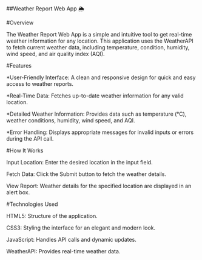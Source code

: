 ##Weather Report Web App 🌦️

#Overview

The Weather Report Web App is a simple and intuitive tool to get real-time weather information for any location.
This application uses the WeatherAPI to fetch current weather data, including temperature, condition, humidity, wind speed, and air quality index (AQI).

#Features

*User-Friendly Interface: A clean and responsive design for quick and easy access to weather reports.

*Real-Time Data: Fetches up-to-date weather information for any valid location.

*Detailed Weather Information: Provides data such as temperature (°C), weather conditions, humidity, wind speed, and AQI.

*Error Handling: Displays appropriate messages for invalid inputs or errors during the API call.

#How It Works

Input Location: Enter the desired location in the input field.

Fetch Data: Click the Submit button to fetch the weather details.

View Report: Weather details for the specified location are displayed in an alert box.

#Technologies Used

HTML5: Structure of the application.

CSS3: Styling the interface for an elegant and modern look.

JavaScript: Handles API calls and dynamic updates.

WeatherAPI: Provides real-time weather data.
